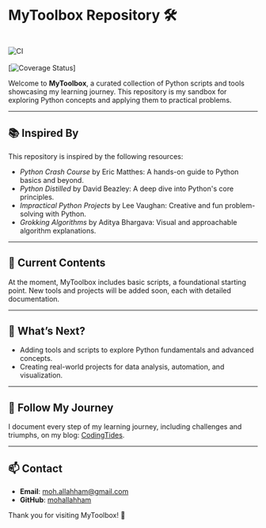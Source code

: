 # MyToolbox Repository 🛠️

<br>![CI](https://github.com/mohallahham/mytoolbox/actions/workflows/ci.yml/badge.svg) </br> <br>[![Coverage Status](https://coveralls.io/repos/github/mohallahham/mytoolbox/actions/badge.svg)]</br>

Welcome to **MyToolbox**, a curated collection of Python scripts and tools showcasing my learning journey. This repository is my sandbox for exploring Python concepts and applying them to practical problems.

---

## 📚 Inspired By

This repository is inspired by the following resources:

- _Python Crash Course_ by Eric Matthes: A hands-on guide to Python basics and beyond.
- _Python Distilled_ by David Beazley: A deep dive into Python's core principles.
- _Impractical Python Projects_ by Lee Vaughan: Creative and fun problem-solving with Python.
- _Grokking Algorithms_ by Aditya Bhargava: Visual and approachable algorithm explanations.

---

## 🚧 Current Contents

At the moment, MyToolbox includes basic scripts, a foundational starting point. New tools and projects will be added soon, each with detailed documentation.

---

## 🚀 What’s Next?

- Adding tools and scripts to explore Python fundamentals and advanced concepts.
- Creating real-world projects for data analysis, automation, and visualization.

---

## 📝 Follow My Journey

I document every step of my learning journey, including challenges and triumphs, on my blog: [CodingTides](https://codingtides.com).

---

## 📫 Contact

- **Email**: [moh.allahham@gmail.com](mailto:moh.allahham@gmail.com)
- **GitHub**: [mohallahham](https://github.com/mohallahham)

Thank you for visiting MyToolbox! 🌟

